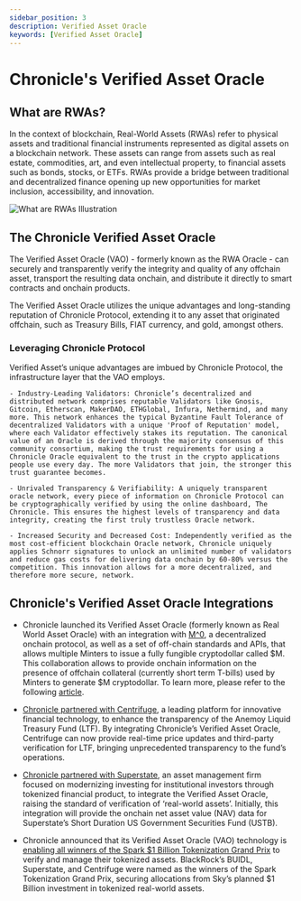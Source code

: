 ```yaml
---
sidebar_position: 3
description: Verified Asset Oracle
keywords: [Verified Asset Oracle]
---
```


# Chronicle's Verified Asset Oracle
## What are RWAs?

In the context of blockchain, Real-World Assets (RWAs) refer to physical assets and traditional financial instruments represented as digital assets on a blockchain network. These assets can range from assets such as real estate, commodities, art, and even intellectual property, to financial assets such as bonds, stocks, or ETFs. RWAs provide a bridge between traditional and decentralized finance opening up new opportunities for market inclusion, accessibility, and innovation.

<div style={{textAlign: 'center'}}>
<img
    src="  ../../img/Products/rwa.png"
    alt="What are RWAs Illustration"
/>
</div>

## The Chronicle Verified Asset Oracle 
The Verified Asset Oracle (VAO) - formerly known as the RWA Oracle - can securely and transparently verify the integrity and quality of any offchain asset, transport the resulting data onchain, and distribute it directly to smart contracts and onchain products.

The Verified Asset Oracle utilizes the unique advantages and long-standing reputation of Chronicle Protocol, extending it to any asset that originated offchain, such as Treasury Bills, FIAT currency, and gold, amongst others.

### Leveraging Chronicle Protocol

Verified Asset’s unique advantages are imbued by Chronicle Protocol, the infrastructure layer that the VAO employs.

    - Industry-Leading Validators: Chronicle’s decentralized and distributed network comprises reputable Validators like Gnosis, Gitcoin, Etherscan, MakerDAO, ETHGlobal, Infura, Nethermind, and many more. This network enhances the typical Byzantine Fault Tolerance of decentralized Validators with a unique 'Proof of Reputation' model, where each Validator effectively stakes its reputation. The canonical value of an Oracle is derived through the majority consensus of this community consortium, making the trust requirements for using a Chronicle Oracle equivalent to the trust in the crypto applications people use every day. The more Validators that join, the stronger this trust guarantee becomes.

    - Unrivaled Transparency & Verifiability: A uniquely transparent oracle network, every piece of information on Chronicle Protocol can be cryptographically verified by using the online dashboard, The Chronicle. This ensures the highest levels of transparency and data integrity, creating the first truly trustless Oracle network.

    - Increased Security and Decreased Cost: Independently verified as the most cost-efficient blockchain Oracle network, Chronicle uniquely applies Schnorr signatures to unlock an unlimited number of validators and reduce gas costs for delivering data onchain by 60-80% versus the competition. This innovation allows for a more decentralized, and therefore more secure, network.


## Chronicle's Verified Asset Oracle Integrations

- Chronicle launched its Verified Asset Oracle (formerly known as Real World Asset Oracle) with an integration with [M^0](https://www.m0.org/), a decentralized onchain protocol, as well as a set of off-chain standards and APIs, that allows multiple Minters to issue a fully fungible cryptodollar called $M. This collaboration allows to provide onchain information on the presence of offchain collateral (currently short term T-bills) used by Minters to generate $M cryptodollar. To learn more, please refer to the following [article](https://chroniclelabs.org/blog/m-0-and-chronicle-raising-the-standard-in-collateral-verification-with-the-rwa-oracle).

- [Chronicle partnered with Centrifuge](https://chroniclelabs.org/blog/raising-the-standard-of-real-world-assets-with-centrifuge-anemoy-and-the-rwa-oracle), a leading platform for innovative financial technology, to enhance the transparency of the Anemoy Liquid Treasury Fund (LTF). By integrating Chronicle’s Verified Asset Oracle, Centrifuge can now provide real-time price updates and third-party verification for LTF, bringing unprecedented transparency to the fund’s operations.

- [Chronicle partnered with Superstate](https://chroniclelabs.org/blog/superstate-opts-for-chronicle-verified-asset-oracle-for-ustb-fund), an asset management firm focused on modernizing investing for institutional investors through tokenized financial product, to integrate the Verified Asset Oracle, raising the standard of verification of ‘real-world assets’. Initially, this integration will provide the onchain net asset value (NAV) data for Superstate’s Short Duration US Government Securities Fund (USTB).

- Chronicle announced that its Verified Asset Oracle (VAO) technology is [enabling all winners of the Spark $1 Billion Tokenization Grand Prix](https://chroniclelabs.org/blog/chronicle-powers-grand-prix-winners-with-innovative-verified-asset-oracle-technology) to verify and manage their tokenized assets. BlackRock’s BUIDL, Superstate, and Centrifuge were named as the winners of the Spark Tokenization Grand Prix, securing allocations from Sky’s planned $1 Billion investment in tokenized real-world assets.

